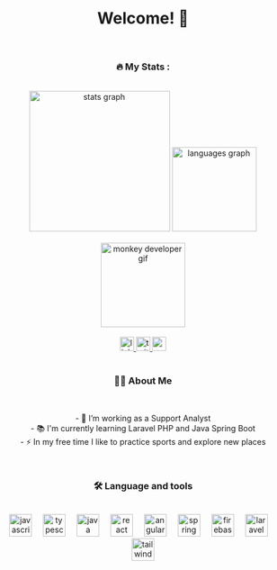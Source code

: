 <h1 align="center">Welcome! 👋</h1>

<br>

<h3 align="center">🔥 My Stats :</h3>

<br>

<div align="center">
  <img src="https://github-readme-stats.vercel.app/api?username=luc9z&theme=dracula&show_icons=true&include_all_commits=true&count_private=true" height="250" alt="stats graph" />
  <img src="https://github-readme-stats.vercel.app/api/top-langs/?username=luc9z&theme=dracula&layout=compact&langs_count=5" height="150" alt="languages graph" />
</div>

<br>

<div align="center">
  <img height="150" src="https://media.tenor.com/pPKOYQpTO8AAAAAM/monkey-developer.gif" alt="monkey developer gif" />
</div>

<br>

<div align="center">
  <a href="https://www.linkedin.com/in/lucas-melo-098656288/" target="_blank">
    <img src="https://img.shields.io/static/v1?message=LinkedIn&logo=linkedin&color=0077B5&logoColor=white&style=for-the-badge" height="25" alt="linkedin logo" />
  </a>
  <a href="https://x.com/luc9z_" target="_blank">
    <img src="https://img.shields.io/static/v1?message=Twitter&logo=twitter&color=1DA1F2&logoColor=white&style=for-the-badge" height="25" alt="twitter logo" />
  </a>
  <a href="mailto:lucas123melo2017@gmail.com" target="_blank">
    <img src="https://img.shields.io/static/v1?message=Gmail&logo=gmail&color=D14836&logoColor=white&style=for-the-badge" height="25" alt="gmail logo" />
  </a>
</div>

<br>

<h3 align="center">👩‍💻 About Me</h3>

<br>

<p align="center">
- 🔭 I’m working as a Support Analyst<br />
- 📚 I'm currently learning Laravel PHP and Java Spring Boot<br />
- ⚡ In my free time I like to practice sports and explore new places
</p>

<br>

<h3 align="center">🛠 Language and tools</h3>

<br>

<div align="center">
  <img src="https://cdn.jsdelivr.net/gh/devicons/devicon/icons/javascript/javascript-original.svg" height="40" alt="javascript logo" />
  <img width="12" />
  <img src="https://cdn.jsdelivr.net/gh/devicons/devicon/icons/typescript/typescript-original.svg" height="40" alt="typescript logo" />
  <img width="12" />
  <img src="https://cdn.jsdelivr.net/gh/devicons/devicon/icons/java/java-original.svg" height="40" alt="java logo" />
  <img width="12" />
  <img src="https://cdn.jsdelivr.net/gh/devicons/devicon/icons/react/react-original.svg" height="40" alt="react logo" />
  <img width="12" />
  <img src="https://cdn.jsdelivr.net/gh/devicons/devicon/icons/angularjs/angularjs-original.svg" height="40" alt="angularjs logo" />
  <img width="12" />
  <img src="https://cdn.jsdelivr.net/gh/devicons/devicon/icons/spring/spring-original.svg" height="40" alt="spring logo" />
  <img width="12" />
  <img src="https://cdn.jsdelivr.net/gh/devicons/devicon/icons/firebase/firebase-plain-wordmark.svg" height="40" alt="firebase logo" />
  <img width="12" />
  <img src="https://cdn.jsdelivr.net/gh/devicons/devicon/icons/laravel/laravel-original.svg" height="40" alt="laravel logo" />
  <img width="12" />
  <img src="https://cdn.jsdelivr.net/gh/devicons/devicon/icons/tailwindcss/tailwindcss-original-wordmark.svg" height="40" alt="tailwindcss logo" />
</div>
